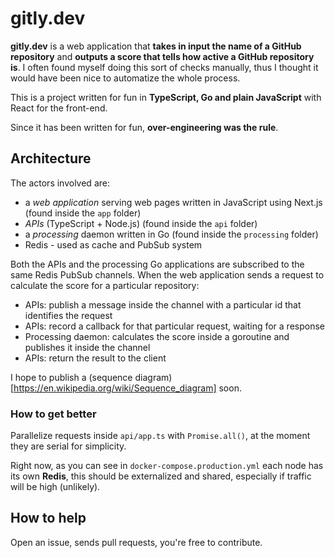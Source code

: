 # gitly.dev

**gitly.dev** is a web application that **takes in input the name of a GitHub repository** and **outputs a score that tells how active a GitHub repository is**. I often found myself doing this sort of checks manually, thus I thought it would have been nice to automatize the whole process.

This is a project written for fun in **TypeScript, Go and plain JavaScript** with React for the front-end.

Since it has been written for fun, **over-engineering was the rule**.

## Architecture

The actors involved are:

- a _web application_ serving web pages written in JavaScript using Next.js (found inside the `app` folder)
- _APIs_ (TypeScript + Node.js) (found inside the `api` folder)
- a _processing_ daemon written in Go (found inside the `processing` folder)
- Redis - used as cache and PubSub system

Both the APIs and the processing Go applications are subscribed to the same Redis PubSub channels.
When the web application sends a request to calculate the score for a particular repository:

- APIs: publish a message inside the channel with a particular id that identifies the request
- APIs: record a callback for that particular request, waiting for a response
- Processing daemon: calculates the score inside a goroutine and publishes it inside the channel
- APIs: return the result to the client

I hope to publish a (sequence diagram)[https://en.wikipedia.org/wiki/Sequence_diagram] soon.

### How to get better

Parallelize requests inside `api/app.ts` with `Promise.all()`, at the moment they are serial for simplicity.

Right now, as you can see in `docker-compose.production.yml` each node has its own **Redis**, this should be externalized and shared, especially if traffic will be high (unlikely).

## How to help

Open an issue, sends pull requests, you're free to contribute.
